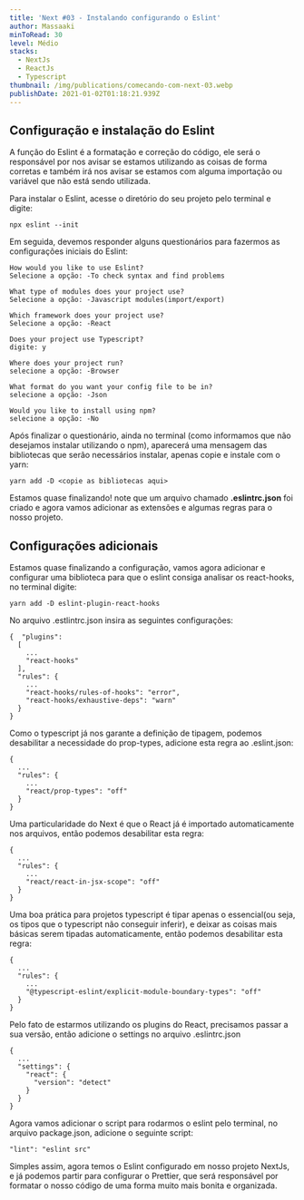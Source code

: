```yaml
---
title: 'Next #03 - Instalando configurando o Eslint'
author: Massaaki
minToRead: 30
level: Médio
stacks:
  - NextJs
  - ReactJs
  - Typescript
thumbnail: /img/publications/comecando-com-next-03.webp
publishDate: 2021-01-02T01:18:21.939Z
---
```

## Configuração e instalação do Eslint

A função do Eslint é a formatação e correção do código, ele será o responsável por nos avisar se estamos utilizando as coisas de forma corretas e também irá nos avisar se estamos com alguma importação ou variável que não está sendo utilizada.

Para instalar o Eslint, acesse o diretório do seu projeto pelo terminal e digite:

```
npx eslint --init
```

Em seguida, devemos responder alguns questionários para fazermos as configurações iniciais do Eslint:

```
How would you like to use Eslint?  
Selecione a opção: -To check syntax and find problems
```

```
What type of modules does your project use?  
Selecione a opção: -Javascript modules(import/export)
```

```
Which framework does your project use?  
Selecione a opção: -React
```

```
Does your project use Typescript?  
digite: y
```

```
Where does your project run?  
selecione a opção: -Browser
```

```
What format do you want your config file to be in?  
selecione a opção: -Json
```

```
Would you like to install using npm?  
selecione a opção: -No
```

Após finalizar o questionário, ainda no terminal (como informamos que não desejamos instalar utilizando o npm), aparecerá uma mensagem das bibliotecas que serão necessários instalar, apenas copie e instale com o yarn:

```
yarn add -D <copie as bibliotecas aqui>
```

Estamos quase finalizando! note que um arquivo chamado **.eslintrc.json** foi criado e agora vamos adicionar as extensões e algumas regras para o nosso projeto.

## Configurações adicionais

Estamos quase finalizando a configuração, vamos agora adicionar e configurar uma biblioteca para que o eslint consiga analisar os react-hooks, no terminal digite:

```
yarn add -D eslint-plugin-react-hooks
```

No arquivo .estlintrc.json insira as seguintes configurações:

```
{  "plugins":  
  [    
    ...  
    "react-hooks"  
  ],  
  "rules": {  
    ...  
    "react-hooks/rules-of-hooks": "error",  
    "react-hooks/exhaustive-deps": "warn"  
  }  
}
```

Como o typescript já nos garante a definição de tipagem, podemos desabilitar a necessidade do prop-types, adicione esta regra ao .eslint.json:

```
{  
  ...  
  "rules": {  
    ...
    "react/prop-types": "off"  
  }  
}
```

Uma particularidade do Next é que o React já é importado automaticamente nos arquivos, então podemos desabilitar esta regra:

```
{  
  ...  
  "rules": {  
    ...  
    "react/react-in-jsx-scope": "off"  
  }  
}
```

Uma boa prática para projetos typescript é tipar apenas o essencial(ou seja, os tipos que o typescript não conseguir inferir), e deixar as coisas mais básicas serem tipadas automaticamente, então podemos desabilitar esta regra:

```
{  
  ...  
  "rules": {  
    ...  
    "@typescript-eslint/explicit-module-boundary-types": "off"  
  }  
}
```

Pelo fato de estarmos utilizando os plugins do React, precisamos passar a sua versão, então adicione o settings no arquivo .eslintrc.json

```
{  
  ...  
  "settings": {  
    "react": {  
      "version": "detect"  
    }  
  }  
}
```

Agora vamos adicionar o script para rodarmos o eslint pelo terminal, no arquivo package.json, adicione o seguinte script:

```
"lint": "eslint src"
```

Simples assim, agora temos o Eslint configurado em nosso projeto NextJs, e já podemos partir para configurar o Prettier, que será responsável por formatar o nosso código de uma forma muito mais bonita e organizada.
